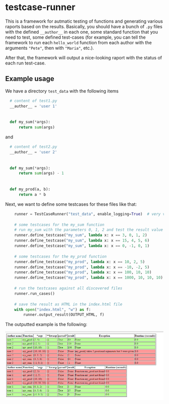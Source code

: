 # testcase-runner

This is a framework for autmatic testing of functions and generating various raports based on the results. Basically, you should 
have a bunch of ``.py`` files with the defined ``__author__`` in each one, some standard function that you need to test, some defined 
test-cases (for example, you can tell the framework to run each ``hello_world`` function from each author with the arguments ``"Pete"``, 
then with ``"Maria"``, etc.). 

After that, the framework will output a nice-looking raport with the status of each run test-case.

## Example usage

We have a directory ``test_data`` with the following items
```python
  # content of test1.py
  __author__ = 'user 1'


  def my_sum(*args):
      return sum(args)
```
and 

```python
  # content of test2.py
  __author__ = 'user 2'


  def my_sum(*args):
      return sum(args) - 1


  def my_prod(a, b):
      return a * b

```

Next, we want to define some testcases for these files like that:

```python
    runner = TestCaseRunner("test_data", enable_logging=True)  # very verbose as I like to see what's happening there

    # some testcases for the my_sum function
    # run my_sum with the parameters 0, 1, 2 and test the result value with lambda x: x == 3
    runner.define_testcase("my_sum", lambda x: x == 3, 0, 1, 2)
    runner.define_testcase("my_sum", lambda x: x == 15, 4, 5, 6)
    runner.define_testcase("my_sum", lambda x: x == 0, -1, 0, 1)
    
    # some testcases for the my_prod function
    runner.define_testcase("my_prod", lambda x: x == 10, 2, 5)
    runner.define_testcase("my_prod", lambda x: x == -10, -2, 5)
    runner.define_testcase("my_prod", lambda x: x == 100, 10, 10)
    runner.define_testcase("my_prod", lambda x: x == 1000, 10, 10, 10)

    # run the testcases against all discovered files
    runner.run_cases()
    
    # save the result as HTML in the index.html file
    with open("index.html", "w") as f:
        runner.output_result(OUTPUT_HTML, f)

```

The outputted example is the following:

![example](./test-case-example.png)
